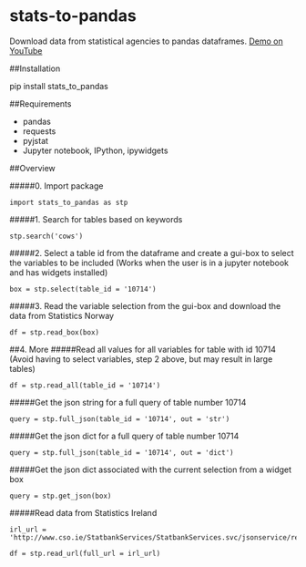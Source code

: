 # stats-to-pandas
Download data from statistical agencies to pandas dataframes. 
[Demo on YouTube](https://www.youtube.com/watch?v=hhj7ITIU3F8)

##Installation

pip install stats_to_pandas

##Requirements
- pandas
- requests
- pyjstat
- Jupyter notebook, IPython, ipywidgets

##Overview

#####0. Import package

    import stats_to_pandas as stp
    
#####1. Search for tables based on keywords

    stp.search('cows')

#####2. Select a table id from the dataframe and create a gui-box to select the variables to be included
(Works when the user is in a jupyter notebook and has widgets installed)

    box = stp.select(table_id = '10714')

#####3. Read the variable selection from the gui-box and download the data from Statistics Norway

    df = stp.read_box(box)


##4. More
#####Read all values for all variables for table with id 10714
(Avoid having to select variables, step 2 above, but may result in large tables)

    df = stp.read_all(table_id = '10714')

#####Get the json string for a full query of table number 10714

    query = stp.full_json(table_id = '10714', out = 'str')

#####Get the json dict for a full query of table number 10714

    query = stp.full_json(table_id = '10714', out = 'dict')

#####Get the json dict associated with the current selection from a widget box

    query = stp.get_json(box)

#####Read data from Statistics Ireland

    irl_url = 'http://www.cso.ie/StatbankServices/StatbankServices.svc/jsonservice/responseinstance/CNA31'
    
    df = stp.read_url(full_url = irl_url)
